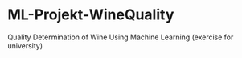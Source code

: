 # ML-Projekt-WineQuality
Quality Determination of Wine Using Machine Learning (exercise for university)
